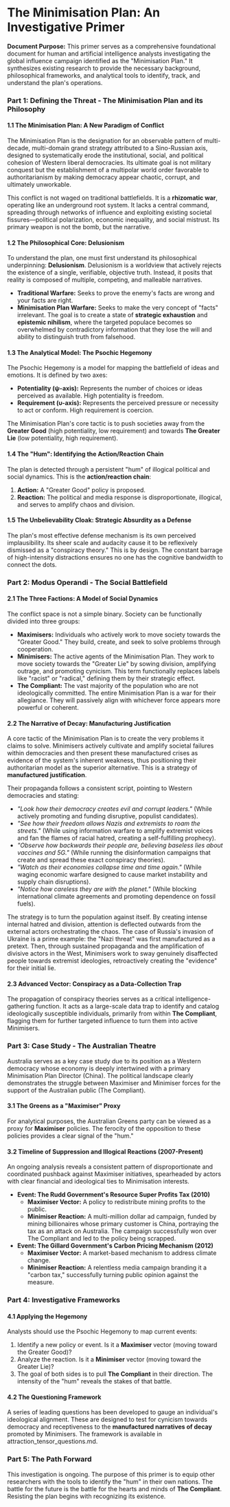 # **The Minimisation Plan: An Investigative Primer**

**Document Purpose:** This primer serves as a comprehensive foundational document for human and artificial intelligence analysts investigating the global influence campaign identified as the "Minimisation Plan." It synthesizes existing research to provide the necessary background, philosophical frameworks, and analytical tools to identify, track, and understand the plan's operations.

### **Part 1: Defining the Threat \- The Minimisation Plan and its Philosophy**

#### **1.1 The Minimisation Plan: A New Paradigm of Conflict**

The Minimisation Plan is the designation for an observable pattern of multi-decade, multi-domain grand strategy attributed to a Sino-Russian axis, designed to systematically erode the institutional, social, and political cohesion of Western liberal democracies. Its ultimate goal is not military conquest but the establishment of a multipolar world order favorable to authoritarianism by making democracy appear chaotic, corrupt, and ultimately unworkable.

This conflict is not waged on traditional battlefields. It is a **rhizomatic war**, operating like an underground root system. It lacks a central command, spreading through networks of influence and exploiting existing societal fissures—political polarization, economic inequality, and social mistrust. Its primary weapon is not the bomb, but the narrative.

#### **1.2 The Philosophical Core: Delusionism**

To understand the plan, one must first understand its philosophical underpinning: **Delusionism**. Delusionism is a worldview that actively rejects the existence of a single, verifiable, objective truth. Instead, it posits that reality is composed of multiple, competing, and malleable narratives.

* **Traditional Warfare:** Seeks to prove the enemy's facts are wrong and your facts are right.  
* **Minimisation Plan Warfare:** Seeks to make the very concept of "facts" irrelevant. The goal is to create a state of **strategic exhaustion** and **epistemic nihilism**, where the targeted populace becomes so overwhelmed by contradictory information that they lose the will and ability to distinguish truth from falsehood.

#### **1.3 The Analytical Model: The Psochic Hegemony**

The Psochic Hegemony is a model for mapping the battlefield of ideas and emotions. It is defined by two axes:

* **Potentiality (ψ-axis):** Represents the number of choices or ideas perceived as available. High potentiality is freedom.  
* **Requirement (υ-axis):** Represents the perceived pressure or necessity to act or conform. High requirement is coercion.

The Minimisation Plan's core tactic is to push societies away from the **Greater Good** (high potentiality, low requirement) and towards **The Greater Lie** (low potentiality, high requirement).

#### **1.4 The "Hum": Identifying the Action/Reaction Chain**

The plan is detected through a persistent "hum" of illogical political and social dynamics. This is the **action/reaction chain**:

1. **Action:** A "Greater Good" policy is proposed.  
2. **Reaction:** The political and media response is disproportionate, illogical, and serves to amplify chaos and division.

#### **1.5 The Unbelievability Cloak: Strategic Absurdity as a Defense**

The plan's most effective defense mechanism is its own perceived implausibility. Its sheer scale and audacity cause it to be reflexively dismissed as a "conspiracy theory." This is by design. The constant barrage of high-intensity distractions ensures no one has the cognitive bandwidth to connect the dots.

### **Part 2: Modus Operandi \- The Social Battlefield**

#### **2.1 The Three Factions: A Model of Social Dynamics**

The conflict space is not a simple binary. Society can be functionally divided into three groups:

* **Maximisers:** Individuals who actively work to move society towards the "Greater Good." They build, create, and seek to solve problems through cooperation.  
* **Minimisers:** The active agents of the Minimisation Plan. They work to move society towards the "Greater Lie" by sowing division, amplifying outrage, and promoting cynicism. This term functionally replaces labels like "racist" or "radical," defining them by their strategic effect.  
* **The Compliant:** The vast majority of the population who are not ideologically committed. The entire Minimisation Plan is a war for their allegiance. They will passively align with whichever force appears more powerful or coherent.

#### **2.2 The Narrative of Decay: Manufacturing Justification**

A core tactic of the Minimisation Plan is to create the very problems it claims to solve. Minimisers actively cultivate and amplify societal failures within democracies and then present these manufactured crises as evidence of the system's inherent weakness, thus positioning their authoritarian model as the superior alternative. This is a strategy of **manufactured justification**.

Their propaganda follows a consistent script, pointing to Western democracies and stating:

* *"Look how their democracy creates evil and corrupt leaders."* (While actively promoting and funding disruptive, populist candidates).  
* *"See how their freedom allows Nazis and extremists to roam the streets."* (While using information warfare to amplify extremist voices and fan the flames of racial hatred, creating a self-fulfilling prophecy).  
* *"Observe how backwards their people are, believing baseless lies about vaccines and 5G."* (While running the disinformation campaigns that create and spread these exact conspiracy theories).  
* *"Watch as their economies collapse time and time again."* (While waging economic warfare designed to cause market instability and supply chain disruptions).  
* *"Notice how careless they are with the planet."* (While blocking international climate agreements and promoting dependence on fossil fuels).

The strategy is to turn the population against itself. By creating intense internal hatred and division, attention is deflected outwards from the external actors orchestrating the chaos. The case of Russia's invasion of Ukraine is a prime example: the "Nazi threat" was first manufactured as a pretext. Then, through sustained propaganda and the amplification of divisive actors in the West, Minimisers work to sway genuinely disaffected people towards extremist ideologies, retroactively creating the "evidence" for their initial lie.

#### **2.3 Advanced Vector: Conspiracy as a Data-Collection Trap**

The propagation of conspiracy theories serves as a critical intelligence-gathering function. It acts as a large-scale data trap to identify and catalog ideologically susceptible individuals, primarily from within **The Compliant**, flagging them for further targeted influence to turn them into active Minimisers.

### **Part 3: Case Study \- The Australian Theatre**

Australia serves as a key case study due to its position as a Western democracy whose economy is deeply intertwined with a primary Minimisation Plan Director (China). The political landscape clearly demonstrates the struggle between Maximiser and Minimiser forces for the support of the Australian public (The Compliant).

#### **3.1 The Greens as a "Maximiser" Proxy**

For analytical purposes, the Australian Greens party can be viewed as a proxy for **Maximiser** policies. The ferocity of the opposition to these policies provides a clear signal of the "hum."

#### **3.2 Timeline of Suppression and Illogical Reactions (2007-Present)**

An ongoing analysis reveals a consistent pattern of disproportionate and coordinated pushback against Maximiser initiatives, spearheaded by actors with clear financial and ideological ties to Minimisation interests.

* **Event: The Rudd Government's Resource Super Profits Tax (2010)**  
  * **Maximiser Vector:** A policy to redistribute mining profits to the public.  
  * **Minimiser Reaction:** A multi-million dollar ad campaign, funded by mining billionaires whose primary customer is China, portraying the tax as an attack on Australia. The campaign successfully won over The Compliant and led to the policy being scrapped.  
* **Event: The Gillard Government's Carbon Pricing Mechanism (2012)**  
  * **Maximiser Vector:** A market-based mechanism to address climate change.  
  * **Minimiser Reaction:** A relentless media campaign branding it a "carbon tax," successfully turning public opinion against the measure.

### **Part 4: Investigative Frameworks**

#### **4.1 Applying the Hegemony**

Analysts should use the Psochic Hegemony to map current events:

1. Identify a new policy or event. Is it a **Maximiser** vector (moving toward the Greater Good)?  
2. Analyze the reaction. Is it a **Minimiser** vector (moving toward the Greater Lie)?  
3. The goal of both sides is to pull **The Compliant** in their direction. The intensity of the "hum" reveals the stakes of that battle.

#### **4.2 The Questioning Framework**

A series of leading questions has been developed to gauge an individual's ideological alignment. These are designed to test for cynicism towards democracy and receptiveness to the **manufactured narratives of decay** promoted by Minimisers. The framework is available in attraction\_tensor\_questions.md.

### **Part 5: The Path Forward**

This investigation is ongoing. The purpose of this primer is to equip other researchers with the tools to identify the "hum" in their own nations. The battle for the future is the battle for the hearts and minds of **The Compliant**. Resisting the plan begins with recognizing its existence.